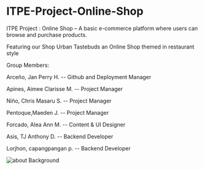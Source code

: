# ITPE-Project-Online-Shop
ITPE Project : Online Shop – A basic e-commerce platform where users can browse and purchase products.

Featuring our Shop Urban Tastebuds an Online Shop themed in restaurant style


Group Members: 

Arceño, Jan Perry H. -- Github and Deployment Manager

Apines, Aimee Clarisse M. -- Project Manager

Niño, Chris Masaru S. --  Project Manager

Pentoque,Maeden J. -- Project Manager

Forcado, Alea Ann M. -- Content & UI Designer

Asis, TJ Anthony D. -- Backend Developer

Lorjhon, capangpangan p. -- Backend Developer 






![about Background](https://github.com/user-attachments/assets/6735f51b-53dd-45a2-a4d6-2a23a7d2a70b)
